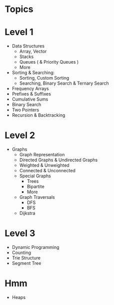 # Topics
# Level 1
  - Data Structures
      * Array, Vector
      * Stacks
      * Queues ( & Priority Queues )
      * More
 - Sorting & Searching:
      * Sorting, Custom Sorting
      * Searching, Binary Search & Ternary Search
 - Frequency Arrays
 - Prefixes & Suffixes
 - Cumulative Sums
 - Binary Search
 - Two Pointers
 - Recursion & Backtracking
# Level 2
 - Graphs
      * Graph Representation
      * Directed Graphs & Undirected Graphs
      * Weighted & Unweighted
      * Connected & Unconnected
      * Special Graphs
        - Trees
        - Bipartite
        - More
      * Graph Traversals
        - DFS
        - BFS
      * Dijkstra
# Level 3
  - Dynamic Programming
  - Counting
  - Trie Structure
  - Segment Tree

# Hmm
  - Heaps
